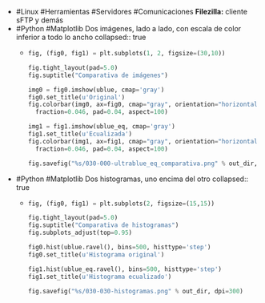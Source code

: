 - #Linux #Herramientas #Servidores #Comunicaciones **Filezilla:** cliente sFTP y demás
- #Python #Matplotlib Dos imágenes, lado a lado, con escala de color inferior a todo lo ancho
  collapsed:: true
  - ```python
    fig, (fig0, fig1) = plt.subplots(1, 2, figsize=(30,10))
    
    fig.tight_layout(pad=5.0)
    fig.suptitle("Comparativa de imágenes")
    
    img0 = fig0.imshow(ublue, cmap='gray')
    fig0.set_title(u'Original')
    fig.colorbar(img0, ax=fig0, cmap="gray", orientation="horizontal",
      fraction=0.046, pad=0.04, aspect=100)
    
    img1 = fig1.imshow(ublue_eq, cmap='gray')
    fig1.set_title(u'Ecualizada')
    fig.colorbar(img1, ax=fig1, cmap="gray", orientation="horizontal",
      fraction=0.046, pad=0.04, aspect=100)
    
    fig.savefig("%s/030-000-ultrablue_eq_comparativa.png" % out_dir, dpi=300)
    ```
- #Python #Matplotlib Dos histogramas, uno encima del otro
  collapsed:: true
  - ```python
    fig, (fig0, fig1) = plt.subplots(2, figsize=(15,15))
    
    fig.tight_layout(pad=5.0)
    fig.suptitle("Comparativa de histogramas")
    fig.subplots_adjust(top=0.95)
    
    fig0.hist(ublue.ravel(), bins=500, histtype='step')
    fig0.set_title(u'Histograma original')
    
    fig1.hist(ublue_eq.ravel(), bins=500, histtype='step')
    fig1.set_title(u'Histograma ecualizado')
    
    fig.savefig("%s/030-030-histogramas.png" % out_dir, dpi=300)
    ```